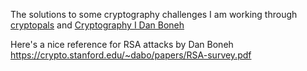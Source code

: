 The solutions to some cryptography challenges I am working through [cryptopals](cryptopals.com) and [Cryptography I Dan Boneh](https://www.coursera.org/learn/crypto)

Here's a nice reference for RSA attacks by Dan Boneh
https://crypto.stanford.edu/~dabo/papers/RSA-survey.pdf
